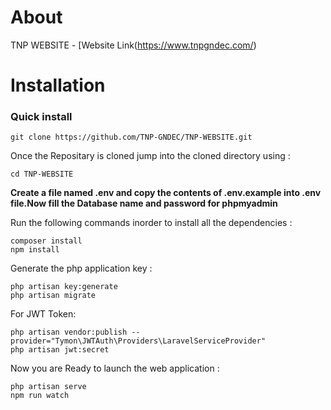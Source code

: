 # About
TNP WEBSITE - [Website Link(https://www.tnpgndec.com/)

# Installation

### Quick install
```
git clone https://github.com/TNP-GNDEC/TNP-WEBSITE.git
```
Once the Repositary is cloned jump into the cloned directory using :
```
cd TNP-WEBSITE
```
**Create a file named .env and copy the contents of .env.example into .env file.Now fill the Database name and password for phpmyadmin**

Run the following commands inorder to install all the dependencies : 
```
composer install
npm install
```
Generate the php application key :
```
php artisan key:generate
php artisan migrate
```
For JWT Token:
```
php artisan vendor:publish --provider="Tymon\JWTAuth\Providers\LaravelServiceProvider"
php artisan jwt:secret
```
Now you are Ready to launch the web application : 
```
php artisan serve
npm run watch
```
